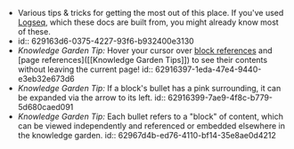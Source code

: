 - Various tips & tricks for getting the most out of this place. If you've used [Logseq](https://docs.logseq.com), which these docs are built from, you might already know most of these.
- id:: 629163d6-0375-4227-93f6-b932400e3130
- *Knowledge Garden Tip:* Hover your cursor over [block references](((62967d4b-ed76-4110-bf14-35e8ae0d4212))) and [page references]([[Knowledge Garden Tips]]) to see their contents without leaving the current page!
  id:: 62916397-1eda-47e4-9440-e3eb32e673d6
- *Knowledge Garden Tip:* If a block's bullet has a pink surrounding, it can be expanded via the arrow to its left.
  id:: 62916399-7ae9-4f8c-b779-5d680caed091
- *Knowledge Garden Tip:* Each bullet refers to a "block" of content, which can be viewed independently and referenced or embedded elsewhere in the knowledge garden.
  id:: 62967d4b-ed76-4110-bf14-35e8ae0d4212
